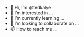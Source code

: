 - 👋 Hi, I’m @tedkalye
- 👀 I’m interested in ...
- 🌱 I’m currently learning ...
- 💞️ I’m looking to collaborate on ...
- 📫 How to reach me ...

<!---
tedkalye/tedkalye is a ✨ special ✨ repository because its `README.md` (this file) appears on your GitHub profile.
You can click the Preview link to take a look at your changes.
--->
